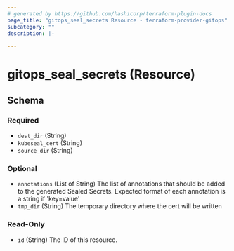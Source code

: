 ```yaml
---
# generated by https://github.com/hashicorp/terraform-plugin-docs
page_title: "gitops_seal_secrets Resource - terraform-provider-gitops"
subcategory: ""
description: |-
  
---
```


# gitops_seal_secrets (Resource)





<!-- schema generated by tfplugindocs -->
## Schema

### Required

- `dest_dir` (String)
- `kubeseal_cert` (String)
- `source_dir` (String)

### Optional

- `annotations` (List of String) The list of annotations that should be added to the generated Sealed Secrets. Expected format of each annotation is a string if 'key=value'
- `tmp_dir` (String) The temporary directory where the cert will be written

### Read-Only

- `id` (String) The ID of this resource.


